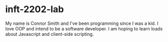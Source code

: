 # inft-2202-lab

My name is Connor Smith and I've been programming since I was a kid. I love OOP and intend to be a software developer. I am hoping to learn loads about Javascript and client-side scripting.